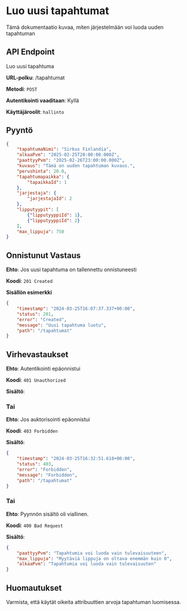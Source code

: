 # Luo uusi tapahtumat
Tämä dokumentaatio kuvaa, miten järjestelmään voi luoda uuden tapahtuman

## API Endpoint
Luo uusi tapahtuma

**URL-polku**: /tapahtumat

**Metodi**: `POST`

**Autentikointi vaaditaan**: Kyllä

**Käyttäjäroolit**: `hallinto`

## Pyyntö

```Json
{
    "tapahtumaNimi": "Sirkus Finlandia",
    "alkaaPvm": "2025-02-25T20:00:00.000Z",
    "paattyyPvm": "2025-02-26T23:00:00.000Z",
    "kuvaus": "Tämä on uuden tapahtuman kuvaus.",
    "perushinta": 20.0,
    "tapahtumapaikka": {
        "tapaikkaId": 1
    },
    "jarjestaja": {
        "jarjestajaId": 2
    },
    "lipputyypit": [
        {"lipputyyppiId": 1},
        {"lipputyyppiId": 2}
    ],
    "max_lippuja": 750
}
```

## Onnistunut Vastaus

**Ehto**: Jos uusi tapahtuma on tallennettu onnistuneesti

**Koodi**: `201 Created`

**Sisällön esimerkki**
```json
{
    "timestamp": "2024-03-25T16:07:37.337+00:00",
    "status": 201,
    "error": "Created",
    "message": "Uusi tapahtuma luotu",
    "path": "/tapahtumat"
}
```
## Virhevastaukset

**Ehto**: Autentikointi epäonnistui

**Koodi**: `401 Unauthorized`

**Sisältö**:

### Tai

**Ehto**: Jos auktorisointi epäonnistui

**Koodi**: `403 Forbidden`

**Sisältö**:
```json
{
    "timestamp": "2024-03-25T16:32:51.618+00:00",
    "status": 403,
    "error": "Forbidden",
    "message": "Forbidden",
    "path": "/tapahtumat"
}
```

### Tai

**Ehto**: Pyynnön sisältö oli viallinen.

**Koodi**: `400 Bad Request`

**Sisältö**:
```json
{
    "paattyyPvm": "Tapahtumia voi luoda vain tulevaisuuteen",
    "max_lippuja": "Myytäviä lippuja on oltava enemmän kuin 0",
    "alkaaPvm": "Tapahtumia voi luoda vain tulevaisuuten"
}
```

## Huomautukset
Varmista, että käytät oikeita attribuuttien arvoja tapahtuman luomisessa.